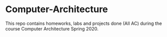 # Computer-Architecture
This repo contains homeworks, labs and projects done (All AC) during the course Computer Architecture Spring 2020.
